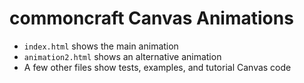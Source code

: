 # commoncraft Canvas Animations

- `index.html` shows the main animation
- `animation2.html` shows an alternative animation
- A few other files show tests, examples, and tutorial Canvas code

